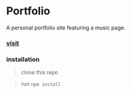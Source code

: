# Portfolio

A personal portfolio site featuring a music page.

### [visit](https://reedblack.io)

### installation

> clone this repo

> run `npm install`
